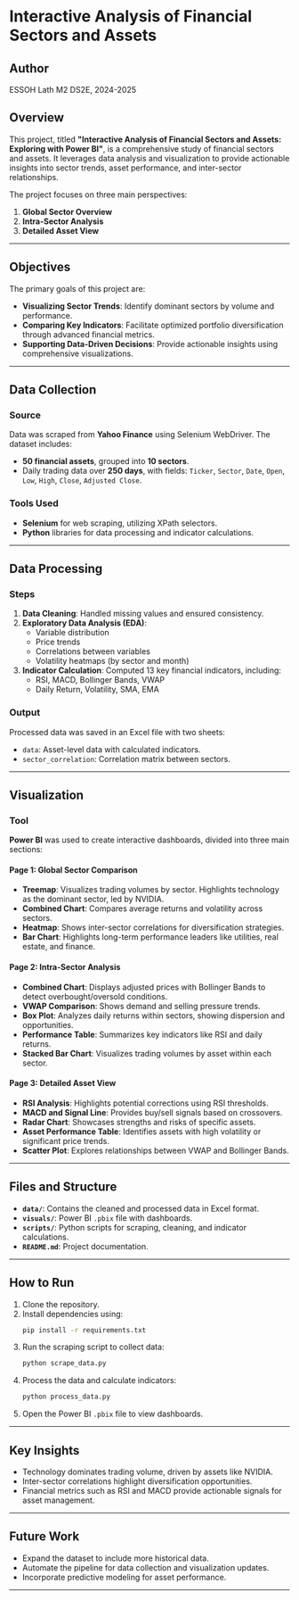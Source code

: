 # Interactive Analysis of Financial Sectors and Assets

## Author
ESSOH Lath 
M2 DS2E, 2024-2025  

## Overview
This project, titled **"Interactive Analysis of Financial Sectors and Assets: Exploring with Power BI"**, is a comprehensive study of financial sectors and assets. It leverages data analysis and visualization to provide actionable insights into sector trends, asset performance, and inter-sector relationships.

The project focuses on three main perspectives:
1. **Global Sector Overview**
2. **Intra-Sector Analysis**
3. **Detailed Asset View**

---

## Objectives
The primary goals of this project are:
- **Visualizing Sector Trends**: Identify dominant sectors by volume and performance.
- **Comparing Key Indicators**: Facilitate optimized portfolio diversification through advanced financial metrics.
- **Supporting Data-Driven Decisions**: Provide actionable insights using comprehensive visualizations.

---

## Data Collection
### Source
Data was scraped from **Yahoo Finance** using Selenium WebDriver. The dataset includes:
- **50 financial assets**, grouped into **10 sectors**.
- Daily trading data over **250 days**, with fields: `Ticker`, `Sector`, `Date`, `Open`, `Low`, `High`, `Close`, `Adjusted Close`.

### Tools Used
- **Selenium** for web scraping, utilizing XPath selectors.
- **Python** libraries for data processing and indicator calculations.

---

## Data Processing
### Steps
1. **Data Cleaning**: Handled missing values and ensured consistency.
2. **Exploratory Data Analysis (EDA)**:
   - Variable distribution
   - Price trends
   - Correlations between variables
   - Volatility heatmaps (by sector and month)
3. **Indicator Calculation**: Computed 13 key financial indicators, including:
   - RSI, MACD, Bollinger Bands, VWAP
   - Daily Return, Volatility, SMA, EMA

### Output
Processed data was saved in an Excel file with two sheets:
- `data`: Asset-level data with calculated indicators.
- `sector_correlation`: Correlation matrix between sectors.

---

## Visualization
### Tool
**Power BI** was used to create interactive dashboards, divided into three main sections:

#### Page 1: Global Sector Comparison
- **Treemap**: Visualizes trading volumes by sector. Highlights technology as the dominant sector, led by NVIDIA.
- **Combined Chart**: Compares average returns and volatility across sectors.
- **Heatmap**: Shows inter-sector correlations for diversification strategies.
- **Bar Chart**: Highlights long-term performance leaders like utilities, real estate, and finance.

#### Page 2: Intra-Sector Analysis
- **Combined Chart**: Displays adjusted prices with Bollinger Bands to detect overbought/oversold conditions.
- **VWAP Comparison**: Shows demand and selling pressure trends.
- **Box Plot**: Analyzes daily returns within sectors, showing dispersion and opportunities.
- **Performance Table**: Summarizes key indicators like RSI and daily returns.
- **Stacked Bar Chart**: Visualizes trading volumes by asset within each sector.

#### Page 3: Detailed Asset View
- **RSI Analysis**: Highlights potential corrections using RSI thresholds.
- **MACD and Signal Line**: Provides buy/sell signals based on crossovers.
- **Radar Chart**: Showcases strengths and risks of specific assets.
- **Asset Performance Table**: Identifies assets with high volatility or significant price trends.
- **Scatter Plot**: Explores relationships between VWAP and Bollinger Bands.

---

## Files and Structure
- **`data/`**: Contains the cleaned and processed data in Excel format.
- **`visuals/`**: Power BI `.pbix` file with dashboards.
- **`scripts/`**: Python scripts for scraping, cleaning, and indicator calculations.
- **`README.md`**: Project documentation.

---

## How to Run
1. Clone the repository.
2. Install dependencies using:
   ```bash
   pip install -r requirements.txt
   ```
3. Run the scraping script to collect data:
   ```bash
   python scrape_data.py
   ```
4. Process the data and calculate indicators:
   ```bash
   python process_data.py
   ```
5. Open the Power BI `.pbix` file to view dashboards.

---

## Key Insights
- Technology dominates trading volume, driven by assets like NVIDIA.
- Inter-sector correlations highlight diversification opportunities.
- Financial metrics such as RSI and MACD provide actionable signals for asset management.

---

## Future Work
- Expand the dataset to include more historical data.
- Automate the pipeline for data collection and visualization updates.
- Incorporate predictive modeling for asset performance.

---



